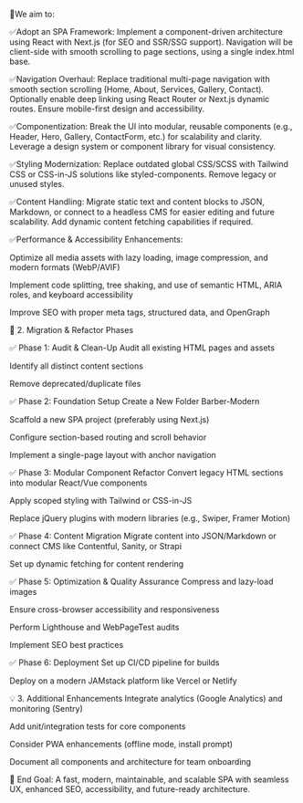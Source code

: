📌We aim to:

✅Adopt an SPA Framework:
Implement a component-driven architecture using React with Next.js (for SEO and SSR/SSG support). Navigation will be client-side with smooth scrolling to page sections, using a single index.html base.

✅Navigation Overhaul:
Replace traditional multi-page navigation with smooth section scrolling (Home, About, Services, Gallery, Contact).
Optionally enable deep linking using React Router or Next.js dynamic routes. Ensure mobile-first design and accessibility.

✅Componentization:
Break the UI into modular, reusable components (e.g., Header, Hero, Gallery, ContactForm, etc.) for scalability and clarity. Leverage a design system or component library for visual consistency.

✅Styling Modernization:
Replace outdated global CSS/SCSS with Tailwind CSS or CSS-in-JS solutions like styled-components. Remove legacy or unused styles.

✅Content Handling:
Migrate static text and content blocks to JSON, Markdown, or connect to a headless CMS for easier editing and future scalability. Add dynamic content fetching capabilities if required.

✅Performance & Accessibility Enhancements:

Optimize all media assets with lazy loading, image compression, and modern formats (WebP/AVIF)

Implement code splitting, tree shaking, and use of semantic HTML, ARIA roles, and keyboard accessibility

Improve SEO with proper meta tags, structured data, and OpenGraph

🔄 2. Migration & Refactor Phases

✅ Phase 1: Audit & Clean-Up
Audit all existing HTML pages and assets

Identify all distinct content sections

Remove deprecated/duplicate files

✅ Phase 2: Foundation Setup
Create a New Folder Barber-Modern

Scaffold a new SPA project (preferably using Next.js)

Configure section-based routing and scroll behavior

Implement a single-page layout with anchor navigation

✅ Phase 3: Modular Component Refactor
Convert legacy HTML sections into modular React/Vue components

Apply scoped styling with Tailwind or CSS-in-JS

Replace jQuery plugins with modern libraries (e.g., Swiper, Framer Motion)

✅ Phase 4: Content Migration
Migrate content into JSON/Markdown or connect CMS like Contentful, Sanity, or Strapi

Set up dynamic fetching for content rendering

✅ Phase 5: Optimization & Quality Assurance
Compress and lazy-load images

Ensure cross-browser accessibility and responsiveness

Perform Lighthouse and WebPageTest audits

Implement SEO best practices

✅ Phase 6: Deployment
Set up CI/CD pipeline for builds

Deploy on a modern JAMstack platform like Vercel or Netlify

💡 3. Additional Enhancements
Integrate analytics (Google Analytics) and monitoring (Sentry)

Add unit/integration tests for core components

Consider PWA enhancements (offline mode, install prompt)

Document all components and architecture for team onboarding

🚀 End Goal:
A fast, modern, maintainable, and scalable SPA with seamless UX, enhanced SEO, accessibility, and future-ready architecture.